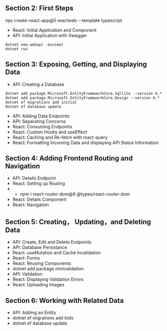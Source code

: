 ## Section 2: First Steps

npx create-react-app@5 reactweb --template typescript
* React: Initial Application and Component
* API: Initial Application with Swagger
```
dotnet new webapi -minimal
dotnet run
```
## Section 3: Exposing, Getting, and Displaying Data
* API: Creating a Database
```
dotnet add package Microsoft.EntityFrameworkCore.Sqllite --version 6.*
dotnet add package Microsoft.EntityFrameworkCore.Design --version 6.*
dotnet ef migrations add initial
dotnet ef database update
```
* API: Adding Data Endpoints
* API: Separating Concerns
* React: Consuming Endpoints
* React: Custom Hooks and useEffect
* React: Caching and Re-fetch with react-query
* React: Formatting Incoming Data and displaying API Status Information
## Section 4: Adding Frontend Routing and Navigation
* API: Details Endpoint
* React: Setting up Routing
* * npm i react-router-dom@6 @types/react-router-dom
* React: Details Component
* React: Navigation
## Section 5: Creating， Updating，and Deleting Data
* API: Create, Edit and Delete Endpoints
* API: Database Persistance
* React: useMutation and Cache Invalidation
* React: Forms
* React: Reusing Components
*  dotnet add package minivalidation
* API: Validation
* React: Displaying Validation Errors
* React: Uploading Images
## Section 6: Working with Related Data
* API: Adding an Entity
* dotnet ef migrations add bids
* dotnet ef database update

